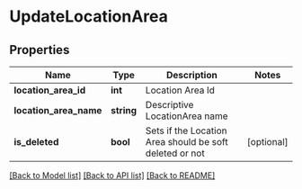 # UpdateLocationArea

## Properties
Name | Type | Description | Notes
------------ | ------------- | ------------- | -------------
**location_area_id** | **int** | Location Area Id | 
**location_area_name** | **string** | Descriptive LocationArea name | 
**is_deleted** | **bool** | Sets if the Location Area should be soft deleted or not | [optional] 

[[Back to Model list]](../README.md#documentation-for-models) [[Back to API list]](../README.md#documentation-for-api-endpoints) [[Back to README]](../README.md)


